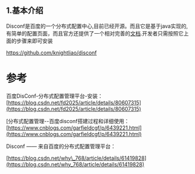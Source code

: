## 1.基本介绍

Disconf是百度的一个分布式配置中心,目前已经开源。而且它是基于java实现的,有简单的配置页面，而且官方还提供了一个相对完善的[文档](https://disconf.readthedocs.io/zh_CN/latest/).开发者只需按照它上面的步骤来即可安装

https://github.com/knightliao/disconf

# 参考

百度DisConf-分布式配置管理平台-安装：  
[https://blog.csdn.net/fd2025/article/details/80607315](https://blog.csdn.net/fd2025/article/details/80607315)

\[分布式配置管理--百度disconf搭建过程和详细使用：  
[https://www.cnblogs.com/garfieldcgf/p/6439221.html](https://www.cnblogs.com/garfieldcgf/p/6439221.html)

Disconf —— 来自百度的分布式配置管理平台：

[https://blog.csdn.net/why\_768/article/details/61419828](https://blog.csdn.net/why_768/article/details/61419828)

